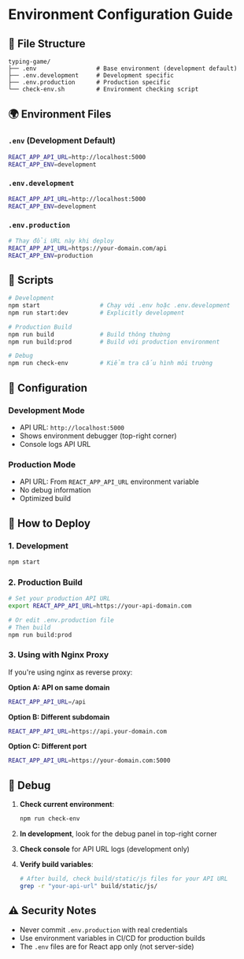 # Environment Configuration Guide

## 📁 File Structure

```
typing-game/
├── .env                 # Base environment (development default)
├── .env.development     # Development specific
├── .env.production      # Production specific
└── check-env.sh         # Environment checking script
```

## 🌍 Environment Files

### `.env` (Development Default)

```bash
REACT_APP_API_URL=http://localhost:5000
REACT_APP_ENV=development
```

### `.env.development`

```bash
REACT_APP_API_URL=http://localhost:5000
REACT_APP_ENV=development
```

### `.env.production`

```bash
# Thay đổi URL này khi deploy
REACT_APP_API_URL=https://your-domain.com/api
REACT_APP_ENV=production
```

## 🚀 Scripts

```bash
# Development
npm start                 # Chạy với .env hoặc .env.development
npm run start:dev         # Explicitly development

# Production Build
npm run build             # Build thông thường
npm run build:prod        # Build với production environment

# Debug
npm run check-env         # Kiểm tra cấu hình môi trường
```

## 🔧 Configuration

### Development Mode

- API URL: `http://localhost:5000`
- Shows environment debugger (top-right corner)
- Console logs API URL

### Production Mode

- API URL: From `REACT_APP_API_URL` environment variable
- No debug information
- Optimized build

## 📝 How to Deploy

### 1. Development

```bash
npm start
```

### 2. Production Build

```bash
# Set your production API URL
export REACT_APP_API_URL=https://your-api-domain.com

# Or edit .env.production file
# Then build
npm run build:prod
```

### 3. Using with Nginx Proxy

If you're using nginx as reverse proxy:

**Option A: API on same domain**

```bash
REACT_APP_API_URL=/api
```

**Option B: Different subdomain**

```bash
REACT_APP_API_URL=https://api.your-domain.com
```

**Option C: Different port**

```bash
REACT_APP_API_URL=https://your-domain.com:5000
```

## 🐛 Debug

1. **Check current environment**:

   ```bash
   npm run check-env
   ```

2. **In development**, look for the debug panel in top-right corner

3. **Check console** for API URL logs (development only)

4. **Verify build variables**:
   ```bash
   # After build, check build/static/js files for your API URL
   grep -r "your-api-url" build/static/js/
   ```

## ⚠️ Security Notes

- Never commit `.env.production` with real credentials
- Use environment variables in CI/CD for production builds
- The `.env` files are for React app only (not server-side)
